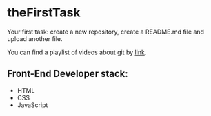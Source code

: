 # theFirstTask
Your first task: create a new repository, create a README.md file and upload another file.

You can find a playlist of videos about git by [link](https://www.youtube.com/watch?v=0cd7B2e2OoY&list=PLU0P7SSaJ5gUUrpgqduEXAdu8lEuRgkW8).
## Front-End Developer stack:
* HTML
* CSS
* JavaScript
